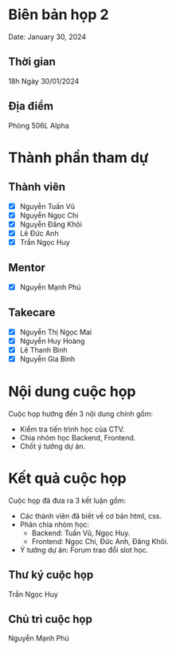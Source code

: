 # Biên bản họp 2

Date: January 30, 2024

## Thời gian

18h Ngày 30/01/2024

## Địa điểm

Phòng 506L Alpha

# Thành phần tham dự

## Thành viên

- [x]  Nguyễn Tuấn Vũ
- [x]  Nguyễn Ngọc Chi
- [x]  Nguyễn Đăng Khôi
- [x]  Lê Đức Anh
- [x]  Trần Ngọc Huy

## Mentor

- [x]  Nguyễn Mạnh Phú

## Takecare

- [x]  Nguyễn Thị Ngọc Mai
- [x]  Nguyễn Huy Hoàng
- [x]  Lê Thanh Bình
- [x]  Nguyễn Gia Bình

# Nội dung cuộc họp

Cuộc họp hướng đến 3 nội dung chính gồm:

- Kiểm tra tiến trình học của CTV.
- Chia nhóm học Backend, Frontend.
- Chốt ý tưởng dự án.

# Kết quả cuộc họp

Cuộc họp đã đưa ra 3 kết luận gồm:

- Các thành viên đã biết về cơ bản html, css.
- Phân chia nhóm học:
    - Backend: Tuấn Vũ, Ngọc Huy.
    - Frontend: Ngọc Chi, Đức Anh, Đăng Khôi.
- Ý tưởng dự án: Forum trao đổi slot học.

## Thư ký cuộc họp

Trần Ngọc Huy

## Chủ trì cuộc họp

Nguyễn Mạnh Phú
